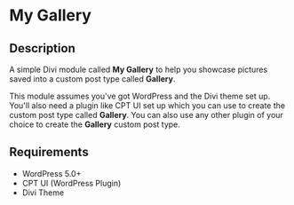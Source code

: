 # My Gallery

## Description

A simple Divi module called <strong>My Gallery</strong> to help you showcase pictures saved into a custom post type called <strong>Gallery</strong>. 

This module assumes you've got WordPress and the Divi theme set up. You'll also need a plugin like CPT UI set up which you can use to create the custom post type called <strong>Gallery</strong>. You can also use any other plugin of your choice to create the <strong>Gallery</strong> custom post type.

## Requirements

- WordPress 5.0+
- CPT UI (WordPress Plugin)
- Divi Theme